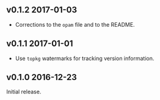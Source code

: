 v0.1.2 2017-01-03
-------

- Corrections to the `opam` file and to the README.

v0.1.1 2017-01-01
-------

- Use `topkg` watermarks for tracking version information.

v0.1.0 2016-12-23
-------

Initial release.
